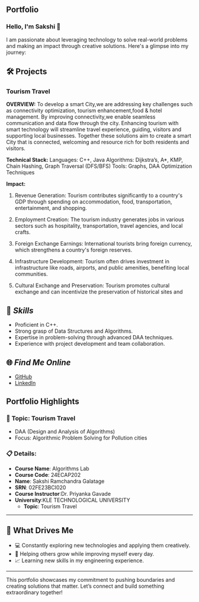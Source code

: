 ## **Portfolio**

### Hello, I'm Sakshi 👋

I am passionate about leveraging technology to solve real-world problems and making an impact through creative solutions. 
Here's a glimpse into my journey:  


## 🛠️ Projects

### **Tourism Travel** 

**OVERVIEW:** 
To develop a smart City,we are addressing key challenges such as connectivity optimization, tourism enhancement,food & hotel management. By improving connectivity,we enable seamless communication and data flow through the city. Enhancing tourism with smart technology will streamline travel experience, guiding, visitors and supporting local businesses. Together these solutions aim to create a smart City that is connected, welcoming and resource rich for both residents and visitors.

**Technical Stack:** 
Languages: C++, Java
Algorithms: Dijkstra’s, A*, KMP, Chain Hashing, Graph Traversal (DFS/BFS)
Tools: Graphs, DAA Optimization Techniques

**Impact:**
1. Revenue Generation:
Tourism contributes significantly to a country's GDP through spending on accommodation, food, transportation, entertainment, and shopping.


2. Employment Creation:
The tourism industry generates jobs in various sectors such as hospitality, transportation, travel agencies, and local crafts.


3. Foreign Exchange Earnings:
International tourists bring foreign currency, which strengthens a country's foreign reserves.


4. Infrastructure Development:
Tourism often drives investment in infrastructure like roads, airports, and public amenities, benefiting local communities.


5. Cultural Exchange and Preservation:
Tourism promotes cultural exchange and can incentivize the preservation of historical sites and

## 🚀 *Skills*  

- Proficient in C++. 
- Strong grasp of Data Structures and Algorithms.  
- Expertise in problem-solving through advanced DAA techniques.  
- Experience with project development and team collaboration.  


## 🌐 *Find Me Online*

- [GitHub](https://github.com/SakshiRamachandraGalatage/Porfolio.github.io/edit/main/README.md)
- [LinkedIn](https://www.linkedin.com/in/sakshi-galatage-31084430b/)

## Portfolio Highlights

### 🎯 **Topic:** Tourism Travel

- DAA (Design and Analysis of Algorithms)  
- Focus: Algorithmic Problem Solving for Pollution cities  

### 📋 **Details:**

- **Course Name**: Algorithms Lab 
- **Course Code**: 24ECAP202  
- **Name**: Sakshi Ramchandra Galatage 
- **SRN**: 02FE23BCI020
- **Course Instructor**:Dr. Priyanka Gavade  
- **University**:KLE TECHNOLOGICAL UNIVERSITY
  - **Topic**: Tourism Travel
---

## 🎨 What Drives Me  
- 💻 Constantly exploring new technologies and applying them creatively.
- 🤝 Helping others grow while improving myself every day.  
- 📈 Learning new skills in my engineering experience.  

---

This portfolio showcases my commitment to pushing boundaries and creating solutions that matter. 
Let’s connect and build something extraordinary together!
